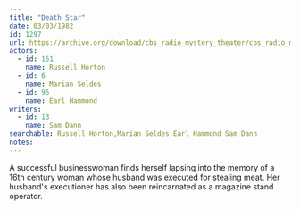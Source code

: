 ```yaml
---
title: "Death Star"
date: 03/03/1982
id: 1297
url: https://archive.org/download/cbs_radio_mystery_theater/cbs_radio_mystery_theater-1251-1300.zip/cbs_radio_mystery_theater-1251-1300%2Fcbsrmt_1297_death_star.mp3
actors:  
  - id: 151
    name: Russell Horton  
  - id: 6
    name: Marian Seldes  
  - id: 95
    name: Earl Hammond
writers:  
  - id: 13
    name: Sam Dann
searchable: Russell Horton,Marian Seldes,Earl Hammond Sam Dann
notes:  
---
```

A successful businesswoman finds herself lapsing into the memory of a 16th century woman whose husband was executed for stealing meat. Her husband's executioner has also been reincarnated as a magazine stand operator.